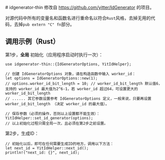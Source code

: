 ﻿﻿# idgenerator-thin
修改自 https://github.com/yitter/IdGenerator 的项目。

对源代码中所有的变量名和函数名进行重命名以符合`Rust`风格，去掉无用的代码，去掉`pub extern "C" fn`部分。

## 调用示例（Rust）

第1步，**全局** 初始化（应用程序启动时执行一次）：
```
use idgenerator-thin::{IdGeneratorOptions, YitIdHelper};

// 创建 IdGeneratorOptions 对象，请在构造函数中输入 worker_id：
let options = IdGeneratorOptions::new(1);
// options.worker_id_bit_length = 10; // worker_id_bit_length 默认值6，支持的 worker_id 最大值为2^6-1，若 worker_id 超过64，可设置更大的 worker_id_bit_length
// ...... 其它参数设置参考 IdGeneratorOptions 定义，一般来说，只要再设置 worker_id_bit_length （决定 worker_id 的最大值）。

// 保存参数（必须的操作，否则以上设置都不能生效）：
YitIdHelper::set_id_generator(options);
// 以上初始化过程只需全局一次，且必须在第2步之前设置。
```

第2步，生成ID：
```
// 初始化以后，即可在任何需要生成ID的地方，调用以下方法：
let next_id = YitIdHelper::next_id();
println!("next_id: {}", next_id);
```

